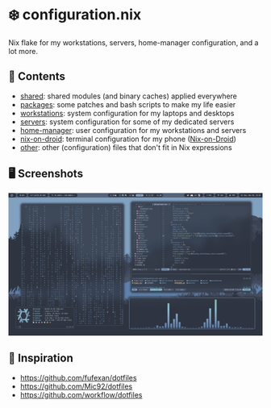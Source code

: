 # ❄️ configuration.nix

Nix flake for my workstations, servers, home-manager configuration, and a lot more.

## 📁 Contents

- [shared](/shared): shared modules (and binary caches) applied everywhere
- [packages](/packages): some patches and bash scripts to make my life easier
- [workstations](/workstations): system configuration for my laptops and desktops
- [servers](/servers): system configuration for some of my dedicated servers 
- [home-manager](/home-manager): user configuration for my workstations and servers
- [nix-on-droid](/nix-on-droid): terminal configuration for my phone ([Nix-on-Droid](https://github.com/nix-community/nix-on-droid))
- [other](/other): other (configuration) files that don't fit in Nix expressions

## 🖥️ Screenshots

![screenshot0](./screenshots/screenshot0.png)

## 💾 Inspiration

- https://github.com/fufexan/dotfiles
- https://github.com/Mic92/dotfiles
- https://github.com/workflow/dotfiles
